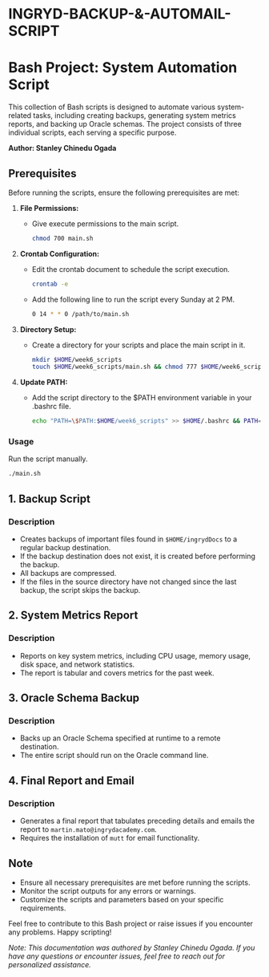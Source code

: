 # INGRYD-BACKUP-&-AUTOMAIL-SCRIPT

# Bash Project: System Automation Script

This collection of Bash scripts is designed to automate various system-related tasks, including creating backups, generating system metrics reports, and backing up Oracle schemas. The project consists of three individual scripts, each serving a specific purpose.


**Author: Stanley Chinedu Ogada**

## Prerequisites

Before running the scripts, ensure the following prerequisites are met:

1. **File Permissions:**
   - Give execute permissions to the main script.
     ```bash
     chmod 700 main.sh
     ```

2. **Crontab Configuration:**
   - Edit the crontab document to schedule the script execution.
     ```bash
     crontab -e
     ```
   - Add the following line to run the script every Sunday at 2 PM.
     ```bash
     0 14 * * 0 /path/to/main.sh
     ```

3. **Directory Setup:**
   - Create a directory for your scripts and place the main script in it.
     ```bash
     mkdir $HOME/week6_scripts
     touch $HOME/week6_scripts/main.sh && chmod 777 $HOME/week6_scripts/main.sh
     ```

4. **Update PATH:**
   - Add the script directory to the $PATH environment variable in your .bashrc file.
     ```bash
     echo "PATH=\$PATH:$HOME/week6_scripts" >> $HOME/.bashrc && PATH=\$PATH:$HOME/week6_scripts
     ```

### Usage

Run the script manually.

```bash
./main.sh
```


## 1. Backup Script

### Description

- Creates backups of important files found in `$HOME/ingrydDocs` to a regular backup destination.
- If the backup destination does not exist, it is created before performing the backup.
- All backups are compressed.
- If the files in the source directory have not changed since the last backup, the script skips the backup.

## 2. System Metrics Report

### Description

- Reports on key system metrics, including CPU usage, memory usage, disk space, and network statistics.
- The report is tabular and covers metrics for the past week.

## 3. Oracle Schema Backup

### Description

- Backs up an Oracle Schema specified at runtime to a remote destination.
- The entire script should run on the Oracle command line.


## 4. Final Report and Email

### Description

- Generates a final report that tabulates preceding details and emails the report to `martin.mato@ingrydacademy.com`.
- Requires the installation of `mutt` for email functionality.


## Note

- Ensure all necessary prerequisites are met before running the scripts.
- Monitor the script outputs for any errors or warnings.
- Customize the scripts and parameters based on your specific requirements.

Feel free to contribute to this Bash project or raise issues if you encounter any problems. Happy scripting!


*Note: This documentation was authored by Stanley Chinedu Ogada. If you have any questions or encounter issues, feel free to reach out for personalized assistance.*
